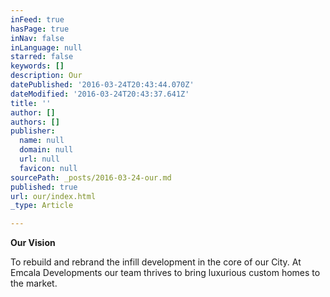 ```yaml
---
inFeed: true
hasPage: true
inNav: false
inLanguage: null
starred: false
keywords: []
description: Our
datePublished: '2016-03-24T20:43:44.070Z'
dateModified: '2016-03-24T20:43:37.641Z'
title: ''
author: []
authors: []
publisher:
  name: null
  domain: null
  url: null
  favicon: null
sourcePath: _posts/2016-03-24-our.md
published: true
url: our/index.html
_type: Article

---
```

**Our Vision**

To rebuild and rebrand the infill development in the core of our City. At Emcala Developments our team thrives to bring luxurious custom homes to the market.